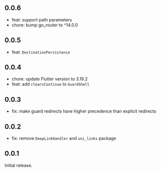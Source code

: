 ## 0.0.6

- feat: support path parameters
- chore: bump go_router to ^14.0.0

## 0.0.5

- feat: `DestinationPersistence`

## 0.0.4

- chore: update Flutter version to 3.19.2
- feat: add `clearsContinue` to `GuardShell`

## 0.0.3

- fix: make guard redirects have higher precedence than explicit redirects

## 0.0.2

- fix: remove `DeepLinkHandler` and `uni_links` package

## 0.0.1

Initial release.

